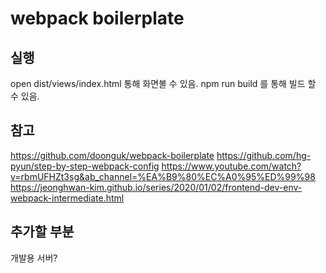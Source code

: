 # webpack boilerplate
## 실행
open dist/views/index.html 통해 화면볼 수 있음.
npm run build 를 통해 빌드 할 수 있음.

## 참고
https://github.com/doonguk/webpack-boilerplate
https://github.com/hg-pyun/step-by-step-webpack-config
https://www.youtube.com/watch?v=rbmUFHZt3sg&ab_channel=%EA%B9%80%EC%A0%95%ED%99%98
https://jeonghwan-kim.github.io/series/2020/01/02/frontend-dev-env-webpack-intermediate.html

## 추가할 부분
개발용 서버?
